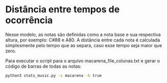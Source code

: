Distância entre tempos de ocorrência
============

Nesse modelo, as notas são definidas como a nota base e sua respectiva altura,
por exemplo: C#88 e A80. A distância entre cada nota é calculada simplesmente
pelo tempo que as separa, caso esse tempo seja maior que zero.

Para executar o script para o arquivo macarena_file_colunas.txt e gerar
o código de barras de todas as notas:
```bash
python3 stats_music.py -s macarena -b true
```
